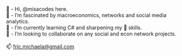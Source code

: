 👋 - Hi, @misacodes here.\
👀 - I’m fascinated by macroeconomics, networks and social media analytics.\
🌱 - I’m currently learning C# and sharpening my 🐍 skills.\
🚀 - I’m looking to collaborate on any social and econ network projects.\
\
📫 fric.michaela@gmail.com

<!---
misacodes/misacodes is a ✨ special ✨ repository because its `README.md` (this file) appears on your GitHub profile.
You can click the Preview link to take a look at your changes.
--->
